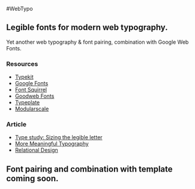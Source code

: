 #WebTypo

## Legible fonts for modern web typography. 
 
Yet another web typography & font pairing, combination with Google Web Fonts. 

### Resources

* [Typekit](https://typekit.com/)
* [Google Fonts](http://www.google.com/fonts/)
* [Font Squirrel](http://www.fontsquirrel.com/)
* [Goodweb Fonts](http://www.goodwebfonts.com/)
* [Typeplate](http://typeplate.com/)
* [Modularscale](http://modularscale.com/)

### Article 

* [Type study: Sizing the legible letter ](http://blog.typekit.com/2011/11/09/type-study-sizing-the-legible-letter/)
* [More Meaningful Typography](http://alistapart.com/article/more-meaningful-typography)
* [Relational Design](http://blog.8thlight.com/billy-whited/2011/10/28/r-a-ela-tional-design.html#tips)

## Font pairing and combination with template coming soon.